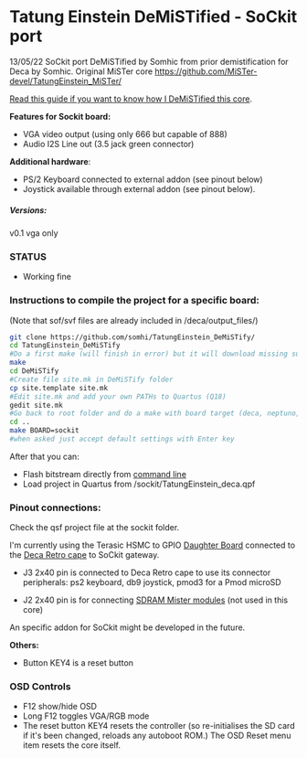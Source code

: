 # Tatung Einstein DeMiSTified - SoCkit port

13/05/22 SoCkit port DeMiSTified by Somhic from prior demistification for Deca by Somhic. Original MiSTer core https://github.com/MiSTer-devel/TatungEinstein_MiSTer/

[Read this guide if you want to know how I DeMiSTified this core](https://github.com/DECAfpga/DECA_board/tree/main/Tutorials/DeMiSTify).

**Features for Sockit board:**

* VGA video output (using only 666 but capable of 888)
* Audio I2S Line out (3.5 jack green connector) 

**Additional hardware**:

- PS/2 Keyboard connected to external addon  (see pinout below)
- Joystick available through external addon  (see pinout below).  

##### Versions:

v0.1 vga only

### STATUS

* Working fine




### Instructions to compile the project for a specific board:

(Note that sof/svf files are already included in /deca/output_files/)

```sh
git clone https://github.com/somhi/TatungEinstein_DeMiSTify/
cd TatungEinstein_DeMiSTify
#Do a first make (will finish in error) but it will download missing submodules 
make
cd DeMiSTify
#Create file site.mk in DeMiSTify folder 
cp site.template site.mk
#Edit site.mk and add your own PATHs to Quartus (Q18)
gedit site.mk
#Go back to root folder and do a make with board target (deca, neptuno, uareloaded, atlas_cyc). If not specified it will compile for all targets.
cd ..
make BOARD=sockit
#when asked just accept default settings with Enter key
```

After that you can:

* Flash bitstream directly from [command line](https://github.com/DECAfpga/DECA_binaries#flash-bitstream-to-fgpa-with-quartus)
* Load project in Quartus from /sockit/TatungEinstein_deca.qpf 

### Pinout connections:

Check the qsf  project file at the sockit folder.

I'm currently using the Terasic HSMC to GPIO [Daughter Board](https://www.digikey.es/es/products/detail/P0033/P0033-ND/2003485) connected to the [Deca Retro cape](https://github.com/somhi/DECA_retro_cape_2) to SoCkit gateway.   

* J3 2x40 pin is connected to Deca Retro cape to use its connector peripherals: ps2 keyboard, db9 joystick, pmod3 for a Pmod microSD

* J2 2x40 pin is for connecting [SDRAM Mister modules](http://modernhackers.com/128mb-sdram-board-on-de10-standard-de1-soc-and-arrow-sockit-fpga-sdram-riser/)  (not used in this core)

An specific addon for SoCkit might be developed in the future.

**Others:**

* Button KEY4 is a reset button

### OSD Controls

* F12 show/hide OSD 
* Long F12 toggles VGA/RGB mode
* The reset button KEY4 resets the controller (so re-initialises the SD card if it's been changed, reloads any autoboot ROM.) The OSD Reset menu item resets the core itself.

